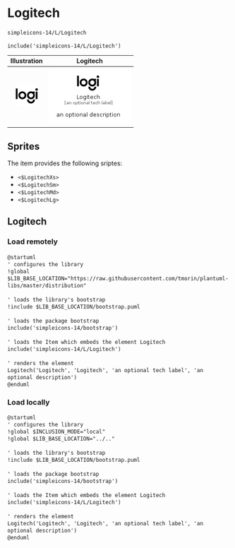 # Logitech


```text
simpleicons-14/L/Logitech
```

```text
include('simpleicons-14/L/Logitech')
```



| Illustration | Logitech |
| :---: | :---: |
| ![illustration for Illustration](../../simpleicons-14/L/Logitech.png) | ![illustration for Logitech](../../simpleicons-14/L/Logitech.Local.png) |



## Sprites
The item provides the following sriptes:

- `<$LogitechXs>`
- `<$LogitechSm>`
- `<$LogitechMd>`
- `<$LogitechLg>`





## Logitech

### Load remotely
```plantuml
@startuml
' configures the library
!global $LIB_BASE_LOCATION="https://raw.githubusercontent.com/tmorin/plantuml-libs/master/distribution"

' loads the library's bootstrap
!include $LIB_BASE_LOCATION/bootstrap.puml

' loads the package bootstrap
include('simpleicons-14/bootstrap')

' loads the Item which embeds the element Logitech
include('simpleicons-14/L/Logitech')

' renders the element
Logitech('Logitech', 'Logitech', 'an optional tech label', 'an optional description')
@enduml
```

### Load locally
```plantuml
@startuml
' configures the library
!global $INCLUSION_MODE="local"
!global $LIB_BASE_LOCATION="../.."

' loads the library's bootstrap
!include $LIB_BASE_LOCATION/bootstrap.puml

' loads the package bootstrap
include('simpleicons-14/bootstrap')

' loads the Item which embeds the element Logitech
include('simpleicons-14/L/Logitech')

' renders the element
Logitech('Logitech', 'Logitech', 'an optional tech label', 'an optional description')
@enduml
```

